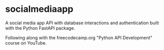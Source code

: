 # socialmediaapp
A social media app API with database interactions and authentication built with the Python FastAPI package.

Following along with the freecodecamp.org "Python API Development" course on YouTube.
